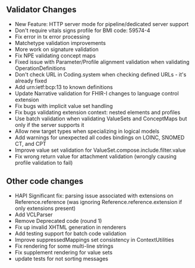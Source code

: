 ## Validator Changes

* New Feature: HTTP server mode for pipeline/dedicated server support
* Don't require vitals signs profile for BMI code: 59574-4
* Fix error in tx error processing
* Matchetype validation improvements
* More work on signature validation
* Fix NPE validating concept maps
* Fixed issue with Parameter/Profile alignment validation when validating OperationDefinitions
* Don't check URL in Coding.system when checking defined URLs - it's already fixed
* Add urn:ietf:bcp:13 to known definitions
* Update Narrative validation for FHIR-I changes to language control extension
* Fix bugs with implicit value set handling
* Fix bugs validating extension context: nested elements and profiles
* Use batch validation when validating ValueSets and ConceptMaps but only if the server supports it
* Allow new target types when specializing in logical models
* Add warnings for unexpected all codes bindings on LOINC, SNOMED CT, and CPT
* Improve value set validation for ValueSet.compose.include.filter.value
* Fix wrong return value for attachment validation (wrongly causing profile validation to fail)

## Other code changes

* HAPI Significant fix: parsing issue associated with extensions on Reference.reference (was ignoring Reference.reference.extension if only extensions present)
* Add VCLParser
* Remove Deprecated code (round 1)
* Fix up invalid XHTML generation in renderers 
* Add testing support for batch code validation
* Improve suppressedMappings set consistency in ContextUtilities
* Fix rendering for some multi-line strings
* Fix supplement rendering for value sets
* update tests for not sorting messages

